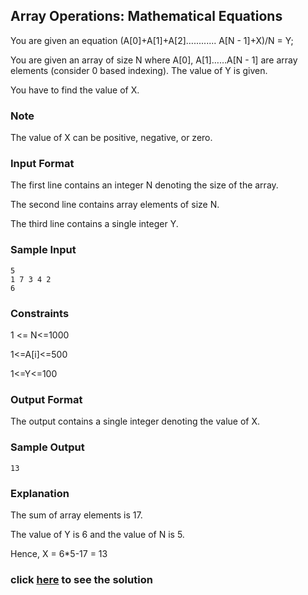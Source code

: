 ## Array Operations: Mathematical Equations

You are given an equation (A[0]+A[1]+A[2]…......... A[N - 1]+X)/N = Y;

You are given an array of size N where A[0], A[1]……A[N - 1] are array elements (consider 0 based indexing). The value of Y is given.

You have to find the value of X.

### Note
The value of X can be positive, negative, or zero.

### Input Format
The first line contains an integer N denoting the size of the array.

The second line contains array elements of size N.

The third line contains a single integer Y.

### Sample Input
```
5
1 7 3 4 2
6
```

### Constraints
1 <= N<=1000

1<=A[i]<=500

1<=Y<=100
 
### Output Format
The output contains a single integer denoting the value of X.

### Sample Output
```
13
```

###  Explanation
The sum of array elements is 17.

The value of Y is 6 and the value of N is 5.

Hence, X = 6*5-17 = 13

### click [here](./solutions/Question1.java) to see the solution

